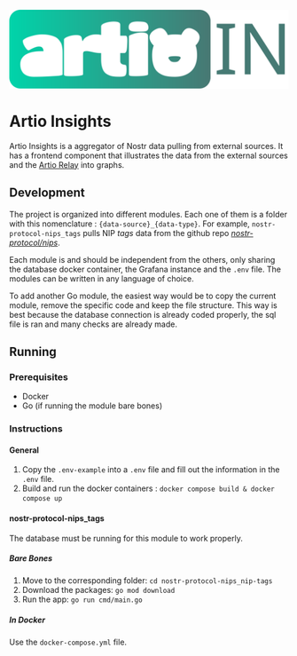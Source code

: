 <p align="center">
  <img src="identity/logo_insights.svg" />
</p>

# Artio Insights

Artio Insights is a aggregator of Nostr data pulling from external sources. It has a frontend component that illustrates the data from the external sources and the [Artio Relay](https://github.com/SEG-UNIBE/artio-relay) into graphs.

## Development 

The project is organized into different modules. Each one of them is a folder with this nomenclature : `{data-source}_{data-type}`. For example, `nostr-protocol-nips_tags` pulls NIP *tags* data from the github repo [*nostr-protocol/nips*](https://github.com/nostr-protocol/nips).

Each module is and should be independent from the others, only sharing the database docker container, the Grafana instance and the `.env` file. The modules can be written in any language of choice.

To add another Go module, the easiest way would be to copy the current module, remove the specific code and keep the file structure. This way is best because the database connection is already coded properly, the sql file is ran and many checks are already made.

## Running

### Prerequisites

- Docker
- Go (if running the module bare bones)

### Instructions

#### General

1. Copy the `.env-example` into a `.env` file and fill out the information in the `.env` file.
2. Build and run the docker containers : `docker compose build & docker compose up`

#### nostr-protocol-nips_tags

The database must be running for this module to work properly.

##### Bare Bones

1. Move to the corresponding folder: `cd nostr-protocol-nips_nip-tags`
2. Download the packages: `go mod download`
3. Run the app: `go run cmd/main.go`

##### In Docker

Use the `docker-compose.yml` file.
